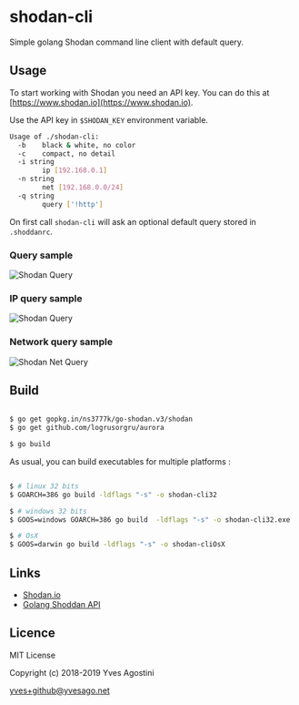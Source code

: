 # shodan-cli


Simple golang Shodan command line client with default query.


## Usage

To start working with Shodan you need an API key. You can do this at [https://www.shodan.io](https://www.shodan.io).

Use the API key in `$SHODAN_KEY` environment variable.


```bash
Usage of ./shodan-cli:
  -b	black & white, no color
  -c	compact, no detail
  -i string
    	ip [192.168.0.1]
  -n string
    	net [192.168.0.0/24]
  -q string
    	query ['!http']
```

On first call `shodan-cli` will ask an optional default query stored in `.shoddanrc`.


### Query sample
![Shodan Query](img/ShodanQuery.png)


### IP query sample
![Shodan Query](img/ShodanWinQuery.png)


### Network query sample
![Shodan Net Query](img/ShodanNetQuery.png)


## Build

```bash

$ go get gopkg.in/ns3777k/go-shodan.v3/shodan
$ go get github.com/logrusorgru/aurora

$ go build

```

As usual, you can build executables for multiple platforms :
```bash

$ # linux 32 bits
$ GOARCH=386 go build -ldflags "-s" -o shodan-cli32

$ # windows 32 bits
$ GOOS=windows GOARCH=386 go build  -ldflags "-s" -o shodan-cli32.exe

$ # OsX
$ GOOS=darwin go build -ldflags "-s" -o shodan-cliOsX

```


## Links
* [Shodan.io](http://shodan.io)
* [Golang Shoddan API](http://github.com/ns3777k/go-shodan)


## Licence

MIT License

Copyright (c) 2018-2019 Yves Agostini

<yves+github@yvesago.net>
